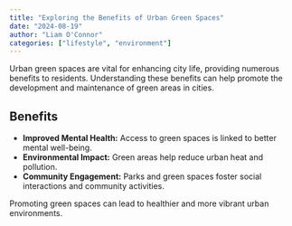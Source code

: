 ```yaml
---
title: "Exploring the Benefits of Urban Green Spaces"
date: "2024-08-19"
author: "Liam O'Connor"
categories: ["lifestyle", "environment"]
---
```


Urban green spaces are vital for enhancing city life, providing numerous benefits to residents. Understanding these benefits can help promote the development and maintenance of green areas in cities.

## Benefits

- **Improved Mental Health:** Access to green spaces is linked to better mental well-being.
- **Environmental Impact:** Green areas help reduce urban heat and pollution.
- **Community Engagement:** Parks and green spaces foster social interactions and community activities.

Promoting green spaces can lead to healthier and more vibrant urban environments.

